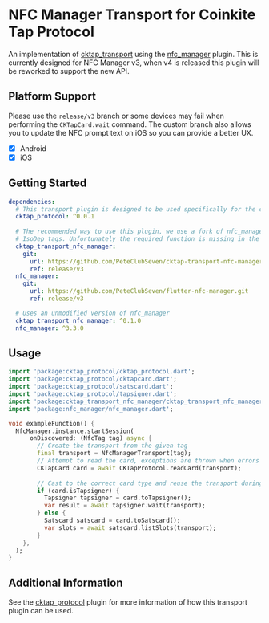# NFC Manager Transport for Coinkite Tap Protocol

An implementation of [cktap_transport](https://github.com/PeteClubSeven/cktap-transport) using the [nfc_manager](https://github.com/okadan/flutter-nfc-manager) plugin. This is currently designed for NFC Manager v3, when v4 is released this plugin will be reworked to support the new API.

## Platform Support
Please use the `release/v3` branch or some devices may fail when performing the `CKTapCard.wait` command. The custom branch also allows you to update the NFC prompt text on iOS so you can provide a better UX.
- [x] Android
- [x] iOS

## Getting Started

```yaml
dependencies:
  # This transport plugin is designed to be used specifically for the cktap_protocol plugin
  cktap_protocol: ^0.0.1
  
  # The recommended way to use this plugin, we use a fork of nfc_manager which supports setting the timeout value for 
  # IsoDep tags. Unfortunately the required function is missing in the official nfc_manager codebase
  cktap_transport_nfc_manager:
    git:
      url: https://github.com/PeteClubSeven/cktap-transport-nfc-manager.git
      ref: release/v3
  nfc_manager:
    git:
      url: https://github.com/PeteClubSeven/flutter-nfc-manager.git
      ref: release/v3

  # Uses an unmodified version of nfc_manager
  cktap_transport_nfc_manager: ^0.1.0
  nfc_manager: ^3.3.0
```

## Usage

```dart
import 'package:cktap_protocol/cktap_protocol.dart';
import 'package:cktap_protocol/cktapcard.dart';
import 'package:cktap_protocol/satscard.dart';
import 'package:cktap_protocol/tapsigner.dart';
import 'package:cktap_transport_nfc_manager/cktap_transport_nfc_manager.dart';
import 'package:nfc_manager/nfc_manager.dart';

void exampleFunction() {
  NfcManager.instance.startSession(
      onDiscovered: (NfcTag tag) async {
        // Create the transport from the given tag
        final transport = NfcManagerTransport(tag);
        // Attempt to read the card, exceptions are thrown when errors occur
        CKTapCard card = await CKTapProtocol.readCard(transport);
        
        // Cast to the correct card type and reuse the transport during the same NFC session
        if (card.isTapsigner) {
          Tapsigner tapsigner = card.toTapsigner();
          var result = await tapsigner.wait(transport);
        } else {
          Satscard satscard = card.toSatscard();
          var slots = await satscard.listSlots(transport);
        }
    },
  );
}
```

## Additional Information

See the [cktap_protocol](https://github.com/PeteClubSeven/cktap-protocol-flutter) plugin for more information of how this transport plugin can be used.